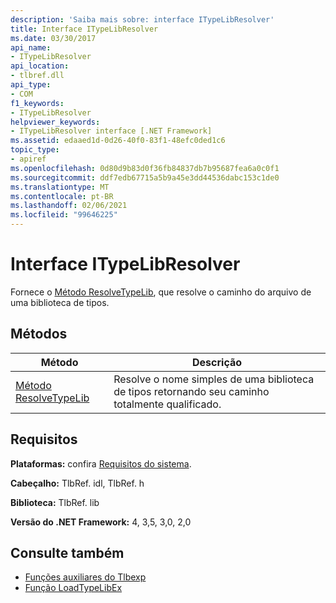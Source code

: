 ```yaml
---
description: 'Saiba mais sobre: interface ITypeLibResolver'
title: Interface ITypeLibResolver
ms.date: 03/30/2017
api_name:
- ITypeLibResolver
api_location:
- tlbref.dll
api_type:
- COM
f1_keywords:
- ITypeLibResolver
helpviewer_keywords:
- ITypeLibResolver interface [.NET Framework]
ms.assetid: edaaed1d-0d26-40f0-83f1-48efc0ded1c6
topic_type:
- apiref
ms.openlocfilehash: 0d80d9b83d0f36fb84837db7b95687fea6a0c0f1
ms.sourcegitcommit: ddf7edb67715a5b9a45e3dd44536dabc153c1de0
ms.translationtype: MT
ms.contentlocale: pt-BR
ms.lasthandoff: 02/06/2021
ms.locfileid: "99646225"
---
```

# <a name="itypelibresolver-interface"></a>Interface ITypeLibResolver

Fornece o [Método ResolveTypeLib](resolvetypelib-method.md), que resolve o caminho do arquivo de uma biblioteca de tipos.  
  
## <a name="methods"></a>Métodos  
  
|Método|Descrição|  
|------------|-----------------|  
|[Método ResolveTypeLib](resolvetypelib-method.md)|Resolve o nome simples de uma biblioteca de tipos retornando seu caminho totalmente qualificado.|  
  
## <a name="requirements"></a>Requisitos  

 **Plataformas:** confira [Requisitos do sistema](../../get-started/system-requirements.md).  
  
 **Cabeçalho:** TlbRef. idl, TlbRef. h  
  
 **Biblioteca:** TlbRef. lib  
  
 **Versão do .NET Framework:** 4, 3,5, 3,0, 2,0  
  
## <a name="see-also"></a>Consulte também

- [Funções auxiliares do Tlbexp](index.md)
- [Função LoadTypeLibEx](/previous-versions/windows/desktop/api/oleauto/nf-oleauto-loadtypelibex)
